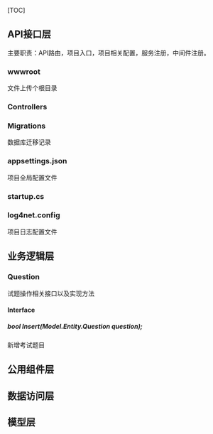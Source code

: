 [TOC]

## API接口层
主要职责：API路由，项目入口，项目相关配置，服务注册，中间件注册。

### wwwroot
文件上传个根目录
### Controllers

### Migrations
数据库迁移记录
### appsettings.json
项目全局配置文件
### startup.cs
### log4net.config
项目日志配置文件
## 业务逻辑层
### Question
试题操作相关接口以及实现方法
#### Interface
##### bool Insert(Model.Entity.Question question);
新增考试题目

## 公用组件层

## 数据访问层


## 模型层
